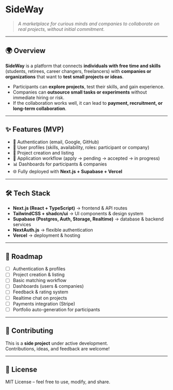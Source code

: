 # SideWay

> *A marketplace for curious minds and companies to collaborate on real projects, without initial commitment.*

---

## 🌍 Overview

**SideWay** is a platform that connects **individuals with free time and skills** (students, retirees, career changers, freelancers) with **companies or organizations** that want to **test small projects or ideas**.  

- Participants can **explore projects**, test their skills, and gain experience.  
- Companies can **outsource small tasks or experiments** without immediate hiring or risk.  
- If the collaboration works well, it can lead to **payment, recruitment, or long-term collaboration**.  

---

## ✨ Features (MVP)

- 🔐 Authentication (email, Google, GitHub)  
- 👤 User profiles (skills, availability, roles: participant or company)  
- 📂 Project creation and listing  
- 🤝 Application workflow (apply → pending → accepted → in progress)  
- 📊 Dashboards for participants & companies  
- 🌐 Fully deployed with **Next.js + Supabase + Vercel**  

---

## 🛠️ Tech Stack

- **Next.js (React + TypeScript)** → frontend & API routes  
- **TailwindCSS + shadcn/ui** → UI components & design system  
- **Supabase (Postgres, Auth, Storage, Realtime)** → database & backend services  
- **NextAuth.js** → flexible authentication  
- **Vercel** → deployment & hosting  

---

## 🚀 Roadmap

- [ ] Authentication & profiles  
- [ ] Project creation & listing  
- [ ] Basic matching workflow  
- [ ] Dashboards (users & companies)  
- [ ] Feedback & rating system  
- [ ] Realtime chat on projects  
- [ ] Payments integration (Stripe)  
- [ ] Portfolio auto-generation for participants  

---

## 🤝 Contributing

This is a **side project** under active development.  
Contributions, ideas, and feedback are welcome!  

---

## 📄 License

MIT License – feel free to use, modify, and share.  
